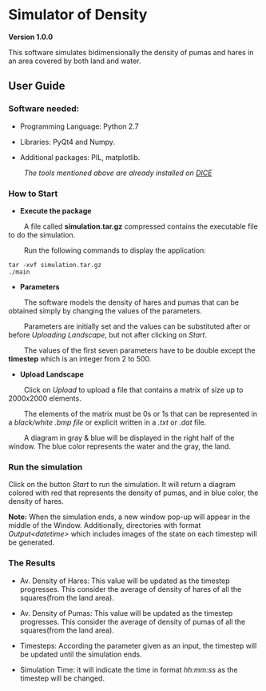 # Simulator of Density
  
**Version 1.0.0**

This software simulates bidimensionally the density of pumas and hares in an area covered by both land and water.

## User Guide

### Software needed:

* Programming Language: Python 2.7

* Libraries: PyQt4 and Numpy.

* Additional packages: PIL, matplotlib.

&nbsp; &nbsp; &nbsp; &nbsp; *The tools mentioned above are already installed on [DICE](http://computing.help.inf.ed.ac.uk/dice-platform)*

### How to Start

* **Execute the package**

&nbsp; &nbsp; &nbsp; &nbsp; A file called **simulation.tar.gz** compressed contains the executable file to do the simulation.

&nbsp; &nbsp; &nbsp; &nbsp; Run the following commands to display the application:

```
tar -xvf simulation.tar.gz
./main
```

* **Parameters**

&nbsp; &nbsp; &nbsp; &nbsp; The software models the density of hares and pumas that can be obtained simply by changing the values of the parameters.

&nbsp; &nbsp; &nbsp; &nbsp; Parameters are initially set and the values can be substituted after or before *Uploading Landscape*, but not after clicking on *Start*.

&nbsp; &nbsp; &nbsp; &nbsp; The values of the first seven parameters have to be double except the **timestep** which is an integer from 2 to 500.

* **Upload Landscape**

&nbsp; &nbsp; &nbsp; &nbsp; Click on *Upload* to upload a file that contains a matrix of size up to 2000x2000 elements.

&nbsp; &nbsp; &nbsp; &nbsp; The elements of the matrix must be 0s or 1s that can be represented in a *black/white .bmp file* or explicit written in a *.txt* or *.dat* file.

&nbsp; &nbsp; &nbsp; &nbsp; A diagram in gray & blue will be displayed in the right half of the window. The blue color represents the water and the gray, the land.

### Run the simulation

Click on the button *Start* to run the simulation. It will return a diagram colored with red that represents the density of pumas, and in blue color, the density of hares.

**Note:** When the simulation ends, a new window pop-up will appear in the middle of the Window. Additionally, directories with format *Output\<datetime\>* which includes images of the state on each timestep will be generated.

### The Results

* Av. Density of Hares: This value will be updated as the timestep progresses. This consider the average of density of hares of all the squares(from the land area).

* Av. Density of Pumas: This value will be updated as the timestep progresses. This consider the average of density of pumas of all the squares(from the land area).

* Timesteps: According the parameter given as an input, the timestep will be updated until the simulation ends.

* Simulation Time: it will indicate the time in format *hh:mm:ss* as the timestep will be changed.
